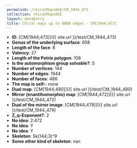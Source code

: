 ```yaml
--- 
 permalink: /chiralMaps6kE/CM_1944_473 
 collection: chiralMaps6kE
 layout: dataEntry
 title: Chiral maps up to 6000 edges - CM[1944;473]
---
```


- **ID**: [CM[1944;473]]({{ site.url }}/test/CM_1944_473)
- **Genus of the underlying surface**: 658
- **Length of the face**: 8
- **Valency**: 27
- **Length of the Petrie polygon**: 108
- **Is the automorphism group solvable?**: S
- **Number of vertices**: 144
- **Number of edges**: 1944
- **Number of faces**: 486
- **The map is self-**: none
- **Dual map**: [CM[1944;480]]({{ site.url }}/test/CM_1944_480)
- **Mirror (enantihomorphic) map**: [CM[1944;472]]({{ site.url }}/test/CM_1944_472)
- **Dual of the mirror image**: [CM[1944;479]]({{ site.url }}/test/CM_1944_479)
- **Z_q-Exponent?**: 2
- **No idea**:  2:472
- **No idea**: Y
- **No idea**: Y
- **Skeleton**: Sk(144;3)^9
- **Some other kind of skeleton**: nan
